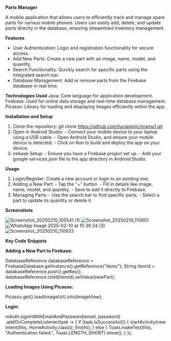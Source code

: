 ****Parts Manager****

A mobile application that allows users to efficiently track and manage spare parts for various mobile phones. 
Users can easily add, delete, and update parts directly in the database, ensuring streamlined inventory management.

**Features**
  - User Authentication: Login and registration functionality for secure access.
  - Add New Parts: Create a new part with an image, name, model, and quantity.
  - Search Functionality: Quickly search for specific parts using the integrated search bar.
  - Database Management: Add or remove parts from the Firebase database in real time.

**Technologies Used**
  Java: Core language for application development.
  Firebase: Used for online data storage and real-time database management.
  Picasso: Library for loading and displaying images efficiently within the app.

**Installation and Setup**
  1. Clone the repository:
      git clone https://github.com/luciastojic/nramu1.git
  2. Open in Android Studio:
    - Connect your mobile device to your laptop using a USB cable.
    - Open Android Studio, and ensure your mobile device is detected.
    - Click on Run to build and deploy the app on your device.
  4. irebase Setup:
    - Ensure you have a Firebase project set up.
    - Add your google-services.json file to the app directory in Android Studio.

**Usage**
  1. Login/Register: Create a new account or login to an existing one.
  2. Adding a New Part:
    - Tap the "+" button.
    - Fill in details like image, name, model, and quantity.
    - Save to add it directly to Firebase.
  3. Managing Parts:
    - Use the search bar to find specific parts.
    - Select a part to update its quantity or delete it.

**Screenshots**

![Screenshot_20250210_105541 (1)](https://github.com/user-attachments/assets/b9b0935d-a511-444e-9463-982903636adc)
![Screenshot_20250210_110901](https://github.com/user-attachments/assets/77a80006-f85e-49ea-93a0-697e8284a204)
![WhatsApp Image 2025-02-10 at 10 39 24 (3)](https://github.com/user-attachments/assets/e9cae501-43de-4b21-a439-a45c7aab3d91)
![Screenshot_20250210_110933](https://github.com/user-attachments/assets/7460735f-5d83-4f2e-b49b-97e88ae1ec64)

****Key Code Snippets****

**Adding a New Part to Firebase:**

  DatabaseReference databaseReference = FirebaseDatabase.getInstance().getReference("items");
  String itemId = databaseReference.push().getKey();
  databaseReference.child(itemId).setValue(newPart);
  
**Loading Images Using Picasso:**

  Picasso.get().load(imageUrl).into(imageView);
  
**Login:**

  mAuth.signInWithEmailAndPassword(email, password)
    .addOnCompleteListener(task -> {
        if (task.isSuccessful()) {
            startActivity(new Intent(this, HomeActivity.class));
            finish();
        } else {
            Toast.makeText(this, "Authentication failed.", Toast.LENGTH_SHORT).show();
        }
    });



